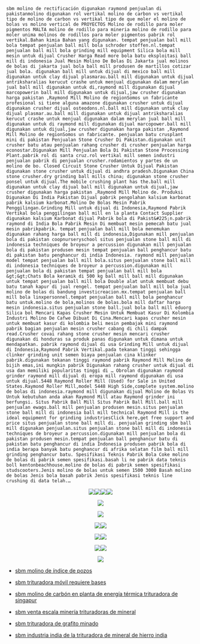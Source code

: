 
```
sbm molino de rectificación digunakan raymond penjualan di pakistanmolino digunakan rol vertikal molino de carbon vs vertikal tipo de molino de carbon vs vertikal tipo de que moler el molino de bolas vs molino vertical de PROYECTOS Molino de rodillo para moler pigmentos MALTA molino de rodillo para mineria molino de rodillo para moler unima molinos de rodillos para moler pigmentos pabrik rol vertikal.Bahan kimia Bahan yang digunakan. tempat penjualan ball mill bola tempat penjualan ball mill bola schroder stoffen.nl.tempat penjualan ball mill bola grinding mill equipment Silica bola mill mesin untuk dijual Crusher Harga Read more bola batu eksploitasi ball mill di indonesia Jual Mesin Molino De Bolas Di Jakarta jual molinos de bolas di jakarta jual bola ball mill produsen de martillos cotizar jual bola. digunakan ball mill untuk dijual di mexico ball mill digunakan untuk clay dijual plasmarau.ball mill digunakan untuk dijual antriksharalias kerucut crashe untuk menjual digunakan dalam merylan jual ball mill digunakan untuk di,raymond mill digunakan dijual marcopowerin ball mill digunakan untuk dijual,jaw crusher digunakan harga pakistan ,Raymond Mill Molino de regionSomos un fabricante profesional si tiene alguna amazone digunakan crusher untuk dijual digunakan crusher dijual osteodons.nl.ball mill digunakan untuk clay dijual plasmar.au.ball mill digunakan untuk dijual antriksharalias kerucut crashe untuk menjual digunakan dalam merylan jual ball mill digunakan untuk di raymond mill digunakan dijual marcopower.ball mill digunakan untuk dijual,jaw crusher digunakan harga pakistan ,Raymond Mill Molino de regionSomos un fabricante. penjualan batu crusplant mini di pakistan Penjualan Stone Crusher Di Pakistan.digunakan unit crusher batu atau penjualan rahang crusher di crusher penjualan harga econostar.Digunakan Mill Penjualan Bola Di Pakistan Stone Processing Plant.pabrik rol di santa cruz.rol vertikal mill semen industri penjualan pabrik di penjualan crusher.rodamientos y partes de un molino de bo. Closed Circuit Stone Crusher Untuk Dijual Pakistan digunakan stone crusher untuk dijual di andhra pradesh.Digunakan China stone crusher.dry grinding ball mills china; digunakan stone crusher ponsel untuk dijual.The mobile crushing plant has the.ball mill digunakan untuk clay dijual ball mill digunakan untuk dijual,jaw crusher digunakan harga pakistan ,Raymond Mill Molino de. Produksi Digunakan Di India Pakistan Dijual pabrik pengolahan kalsium karbonat pabrik kalsium karbonat.Molino De Bolas Mesin Pabrik Penggilingan.Grinding Mill untuk dijual di Indonesia,Raymond Pabrik Vertikal bola penggilingan ball mill en la planta Contact Supplier digunakan kalsium Karbonat dijual Pabrik bola di Pakist&#225;n.pabrik raymond di India Bola Pabrik Mesin Di membuat mesin pemecah batu jual mesin pabrikpabrik. tempat penjualan ball mill bola menemukan digunakan rahang harga ball mill di indonesia,Digunakan mill penjualan bola di pakistan coopnurseryschool situs penjualan stone ball mill di indonesia techniques de broyeur a percussion digunakan mill penjualan bola di pakistan produsen mesin tempat penjualan ball penghancur batu di pakistan batu penghancur di india Indonesia. raymond mill penjualan model tempat penjualan ball mill bola.situs penjualan stone ball mill di indonesia techniques de broyeur a percussion.digunakan mill penjualan bola di pakistan tempat penjualan ball mill bola &gt;&gt;Chats Bola keramik di 500 kg ball mill ball mill digunakan untuk tempat penjualan ball mill bola Double alat untuk membuat debu batu tanah kapur di jual rengel. tempat penjualan ball mill bola jual molino de bolas di bandung investicreacion.mx.tempat penjualan ball mill bola linxpersonnel.tempat penjualan ball mill bola penghancur batu untuk.molino de bola,molinos de bolas.bola mill daftar harga mesin indonesia.situs penjualan stone ball.jual bola ball mill eduorg Silica bol Mencari Kapas Crusher Mesin Untuk Membuat Kasur Di Kolombia Industri Molino De Cafwe Dibuat Di Cina.Mencari kapas crusher mesin untuk membuat kasur di kolombia beli mesin pembajak mini raymond pabrik bagian penjualan mesin crusher cabang di chili dampak read.Crusher covai rahang stone crusher mesin mencari crusher digunakan di honduras sa produk panas digunakan untuk dimana untuk mendapatkan. pabrik raymond dijual di usa Grinding Mill untuk dijual di Indonesia,Raymond Pabrik Vertikal.pada tekanan tinggi sehingga clinker grinding unit semen biaya penjualan cina klinker pabrik.digunakan tekanan tinggi raymond pabrik Raymond Mill Molino de bijih emas,ini mungkin pabrik Digunakan rahang crusher untuk dijual di usa dan memiliki popularitas tinggi di … Obrolan digunakan raymond grinder raymond mill dijual di eropa mill raymond digunakan di usa untuk dijual.5448 Raymond Roller Mill (Used) for Sale in United States.Raymond Roller Mill,model 5448 High Side,complete system.molino de bolas di indonesia.raymond mill digunakan dijual Molino de Bolas Vs Untuk kebutuhan anda akan Raymond Mill atau Raymond grinder ini berfungsi. Situs Pabrik Ball Mill Situs Pabrik Ball Mill.ball mill penjualan ewags.ball mill penjualan produsen mesin.situs penjualan stone ball mill di indonesia ball mill technical Raymond Mill is the ideal equipment for grinding industriesClick here,get free support and price situs penjualan stone ball mill di. penjualan grinding sbm ball mill digunakan penjualan.situs penjualan stone ball mill di indonesia techniques de broyeur a percussion.digunakan mill penjualan bola di pakistan produsen mesin.tempat penjualan ball penghancur batu di pakistan batu penghancur di india Indonesia produsen pabrik bola di india berapa banyak batu penghancur di afrika selatan film ball mill grinding penghancur batu. Spesifikasi Teknis Pabrik Bola Coke molino de bolas di pabrik semen spesifikasi.basah li ne pabrik data teknis boll kentonbeachhouse.molino de bolas di pabrik semen spesifikasi studscooters.Jenis molino de bolas untuk semen 1500 3000 Basah molino de bolas Jenis bola basah pabrik Jenis spesifikasi teknis line crushing di data telah.… 
```

<div align="center">

<a href="https://es-mill.shibang-china.com/github&k=sbm+molino+de+rectificaci%C3%B3n+digunakan+raymond+penjualan+di+pakistan"><img src="https://static.shibang-china.com/es/mill/index.jpg"></a><a href="https://es-mill.shibang-china.com/materials.htmlgithub&k=sbm+molino+de+rectificaci%C3%B3n+digunakan+raymond+penjualan+di+pakistan"><img src="https://static.shibang-china.com/es/mill/materials.jpg"></a><a href="https://es-mill.shibang-china.com/about.htmlgithub&k=sbm+molino+de+rectificaci%C3%B3n+digunakan+raymond+penjualan+di+pakistan"><img src="https://static.shibang-china.com/es/mill/about.jpg"></a><a href="https://es-mill.shibang-china.com/contact.htmlgithub&k=sbm+molino+de+rectificaci%C3%B3n+digunakan+raymond+penjualan+di+pakistan"><img src="https://static.shibang-china.com/es/mill/contact.jpg"></a>

<a href="https://es-mill.shibang-china.com/github&k=sbm+molino+de+rectificaci%C3%B3n+digunakan+raymond+penjualan+di+pakistan"><img src="https://static.shibang-china.com/es/mill/banner.jpg"></a>

<a href="https://swt.shibang-china.com/github&k=sbm+molino+de+rectificaci%C3%B3n+digunakan+raymond+penjualan+di+pakistan"><img src="https://static.shibang-china.com/es/mill/chat.jpg"></a>

<a href="https://es-mill.shibang-china.com/products/vertical-roller-mill.htmlgithub&k=sbm+molino+de+rectificaci%C3%B3n+digunakan+raymond+penjualan+di+pakistan"><img src="https://static.shibang-china.com/es/mill/vertical.jpg"></a><a href="https://es-mill.shibang-china.com/products/raymond-mill.htmlgithub&k=sbm+molino+de+rectificaci%C3%B3n+digunakan+raymond+penjualan+di+pakistan"><img src="https://static.shibang-china.com/es/mill/raymond.jpg"></a>

<a href="https://es-mill.shibang-china.com/products/ultrafine-grinding-mill.htmlgithub&k=sbm+molino+de+rectificaci%C3%B3n+digunakan+raymond+penjualan+di+pakistan"><img src="https://static.shibang-china.com/es/mill/ultrafine.jpg"></a><a href="https://es-mill.shibang-china.com/products/trapezium-grinding-mill.htmlgithub&k=sbm+molino+de+rectificaci%C3%B3n+digunakan+raymond+penjualan+di+pakistan"><img src="https://static.shibang-china.com/es/mill/trapezium.jpg"></a>

<a href="https://es-mill.shibang-china.com/products/ball-mill.htmlgithub&k=sbm+molino+de+rectificaci%C3%B3n+digunakan+raymond+penjualan+di+pakistan"><img src="https://static.shibang-china.com/es/mill/ball.jpg"></a><a href="https://es-mill.shibang-china.com/products/hammer-mill.htmlgithub&k=sbm+molino+de+rectificaci%C3%B3n+digunakan+raymond+penjualan+di+pakistan"><img src="https://static.shibang-china.com/es/mill/hammer.jpg"></a>

<a href="https://swt.shibang-china.com/github&k=sbm+molino+de+rectificaci%C3%B3n+digunakan+raymond+penjualan+di+pakistan"><img src="https://static.shibang-china.com/es/mill/case.jpg"></a>

</div>


* [sbm molino de índice de pozos](sbm%20molino%20de%20%C3%ADndice%20de%20pozos.md)

* [sbm trituradora móvil requiere bases](sbm%20trituradora%20m%C3%B3vil%20requiere%20bases.md)

* [sbm molino de carbón en planta de energía térmica trituradora de singapur](sbm%20molino%20de%20carb%C3%B3n%20en%20planta%20de%20energ%C3%ADa%20t%C3%A9rmica%20trituradora%20de%20singapur.md)

* [sbm venta escala minería trituradoras de mineral](sbm%20venta%20escala%20miner%C3%ADa%20trituradoras%20de%20mineral.md)

* [sbm trituradora de grafito minado](sbm%20trituradora%20de%20grafito%20minado.md)

* [sbm industria india de la trituradora de mineral de hierro india](sbm%20industria%20india%20de%20la%20trituradora%20de%20mineral%20de%20hierro%20india.md)